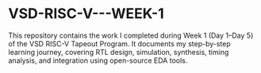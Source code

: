 # VSD-RISC-V---WEEK-1
This repository contains the work I completed during Week 1 (Day 1–Day 5) of the VSD RISC-V Tapeout Program. It documents my step-by-step learning journey, covering RTL design, simulation, synthesis, timing analysis, and integration using open-source EDA tools.
